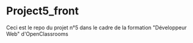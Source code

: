 # Project5_front

Ceci est le repo du projet n°5 dans le cadre de la formation "Développeur Web" d'OpenClassrooms